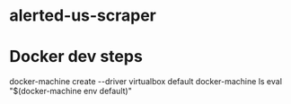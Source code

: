 # alerted-us-scraper

# Docker dev steps
docker-machine create --driver virtualbox default
docker-machine ls
eval "$(docker-machine env default)"
